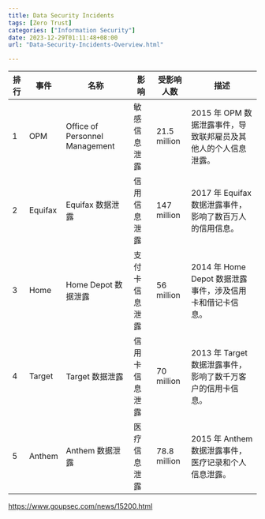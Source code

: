 ```yaml
---
title: Data Security Incidents
tags: [Zero Trust]
categories: ["Information Security"]
date: 2023-12-29T01:11:48+08:00
url: "Data-Security-Incidents-Overview.html"

---
```


| 排行 | 事件      | 名称                | 影响         | 受影响人数      | 描述                                      |
|------|------------|---------------------|--------------|-----------------|-------------------------------------------|
| 1    | OPM        | Office of Personnel Management | 敏感信息泄露 | 21.5 million | 2015 年 OPM 数据泄露事件，导致联邦雇员及其他人的个人信息泄露。|
| 2    | Equifax    | Equifax 数据泄露     | 信用信息泄露 | 147 million    | 2017 年 Equifax 数据泄露事件，影响了数百万人的信用信息。|
| 3    | Home       | Home Depot 数据泄露  | 支付卡信息泄露 | 56 million     | 2014 年 Home Depot 数据泄露事件，涉及信用卡和借记卡信息。|
| 4    | Target     | Target 数据泄露      | 信用卡信息泄露 | 70 million     | 2013 年 Target 数据泄露事件，影响了数千万客户的信用卡信息。|
| 5    | Anthem     | Anthem 数据泄露      | 医疗信息泄露 | 78.8 million   | 2015 年 Anthem 数据泄露事件，医疗记录和个人信息泄露。|


https://www.goupsec.com/news/15200.html